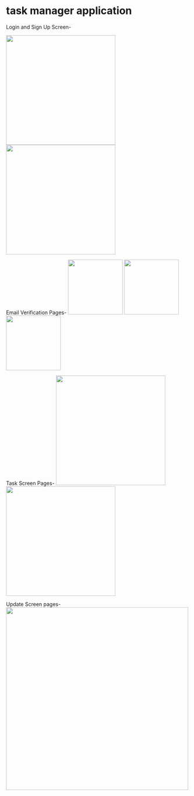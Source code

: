 # task manager application

Login and Sign Up Screen- 

<img src="https://github.com/mahamudhasan0/task_manager_App/assets/72403684/2fa5746d-00f3-4799-bfad-581cde0eee34" width="300">
<img src="https://github.com/mahamudhasan0/task_manager_App/assets/72403684/ffb9bce8-92f9-49b4-af3b-60183d9c2553" width="300">

Email Verification Pages-
<img src="https://github.com/mahamudhasan0/task_manager_App/assets/72403684/4eb7ccfd-1191-4aab-9af3-ab3a17399add" width="150">
<img src="https://github.com/mahamudhasan0/task_manager_App/assets/72403684/56bf8a14-57a1-4d6f-827f-1b42742cc504" width="150">
<img src="https://github.com/mahamudhasan0/task_manager_App/assets/72403684/f61d331a-3813-4ac4-9353-8ab5cd689537" width="150">

Task Screen Pages-
<img src="https://github.com/mahamudhasan0/task_manager_App/assets/72403684/cce7657d-fdfd-440f-bce8-b629c5159a84" width="300">
<img src="https://github.com/mahamudhasan0/task_manager_App/assets/72403684/47c36a55-cdf5-467c-b5c6-0e63f5198f93" width="300">

Update Screen pages-
<img src="https://github.com/mahamudhasan0/task_manager_App/assets/72403684/3037a989-ac5e-4edf-af50-bf3e3d30e930" width="500">

